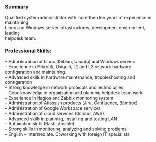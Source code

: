 ### Summary
Qualified system administrator with more then ten years of experience in maintaining  
Linux and Windows server infrastructures, development environment, leading  
helpdesk team.

### Professional Skills:  
– Administration of Linux (Debian, Ubuntu) and Windows servers  
– Experience in Mikrotik, Ubiquiti, L2 and L3 network hardware configuration
and maintaining.  
– Advanced skills in hardware maintenance, troubleshooting and configuration  
– Strong knowledge in network protocols and technologies  
– Good knowledge in organization and planning helpdesk team work  
– Experience in Nagios and Zabbix monitoring system  
– Administration of Atlassian products (Jira, Confluence, Bamboo)  
– Administration of Google Workspace services  
– Administration of cloud services (Gcloud, AWS)  
– Advanced skills in planning, installing and testing LAN  
– Automation skills (Bash, Ansible)  
– Strong skills in monitoring, analyzing and solving problems  
– English – Intermediate. Coworking with foreign IT specialists  

<!--
**shadbarton/shadbarton** is a ✨ _special_ ✨ repository because its `README.md` (this file) appears on your GitHub profile.

Here are some ideas to get you started:

- 🔭 I’m currently working on ...
- 🌱 I’m currently learning ...
- 👯 I’m looking to collaborate on ...
- 🤔 I’m looking for help with ...
- 💬 Ask me about ...
- 📫 How to reach me: ...
- 😄 Pronouns: ...
- ⚡ Fun fact: ...
-->
